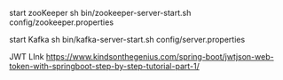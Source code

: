 

start zooKeeper
sh bin/zookeeper-server-start.sh config/zookeeper.properties


start Kafka
sh bin/kafka-server-start.sh config/server.properties


JWT LInk
https://www.kindsonthegenius.com/spring-boot/jwtjson-web-token-with-springboot-step-by-step-tutorial-part-1/

